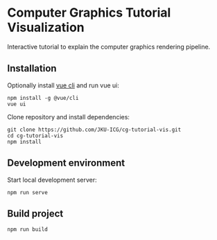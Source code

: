 # Computer Graphics Tutorial Visualization

Interactive tutorial to explain the computer graphics rendering pipeline.

## Installation


Optionally install [vue cli](https://cli.vuejs.org/) and run vue ui:

```
npm install -g @vue/cli
vue ui
```

Clone repository and install dependencies:

```
git clone https://github.com/JKU-ICG/cg-tutorial-vis.git
cd cg-tutorial-vis
npm install
```

## Development environment

Start local development server:

```
npm run serve
```

## Build project

```
npm run build
```
